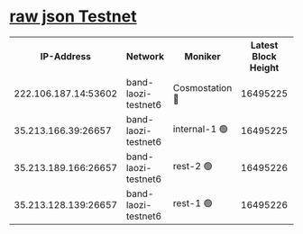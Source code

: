 
[raw json Testnet](https://rpc-check.bandt.stavr.tech/bandt/rpcbandt_result.json)
=

<table><tr><th>IP-Address</th><th>Network</th><th>Moniker</th><th>Latest Block Height</th><th>Earliest Block Height</th><th>Catching Up</th><th>Tx Index</th><th>Voting Power</th><th>Scan Time</th></tr><tr><td>222.106.187.14:53602</td><td>band-laozi-testnet6</td><td>Cosmostation 🔴</td><td>16495225</td><td>15423001</td><td>False</td><td>on</td><td>2203670</td><td>2024-03-05T17:35:29.334267988UTC</td></tr><tr><td>35.213.166.39:26657</td><td>band-laozi-testnet6</td><td>internal-1 🟢</td><td>16495225</td><td>16395225</td><td>False</td><td>on</td><td>0</td><td>2024-03-05T17:35:30.281592753UTC</td></tr><tr><td>35.213.189.166:26657</td><td>band-laozi-testnet6</td><td>rest-2 🟢</td><td>16495226</td><td>16395226</td><td>False</td><td>on</td><td>0</td><td>2024-03-05T17:35:31.220586759UTC</td></tr><tr><td>35.213.128.139:26657</td><td>band-laozi-testnet6</td><td>rest-1 🟢</td><td>16495226</td><td>16395226</td><td>False</td><td>on</td><td>0</td><td>2024-03-05T17:35:32.182870734UTC</td></tr></table>
